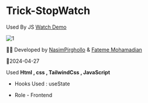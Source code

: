 # Trick-StopWatch
Used By JS
  [Watch Demo](https://fatememohamadian.github.io/Trick-StopWatch/)

                                                           
                                                           
                                                      
![1](https://github.com/fatemeMohamadian/Trick-StopWatch/assets/155579918/a0102865-cd1d-4c6f-af8a-f910d21458f8)
                                                            

  👩‍🎓 Developed by  <a href="https://github.com/Nasim1380p" target="blank">NasimPirghollo</a> & <a href="https://linkedin.com/in/fateme-mohamadian-dev0824" target="blank">Fateme Mohamadian</a>

 📅2024-04-27

 Used **Html , css , TailwindCss , JavaScript** 
 
- Hooks Used : useState 

- Role - Frontend



